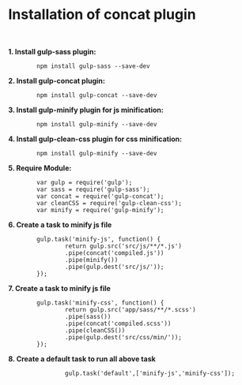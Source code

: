 <h1>Installation of concat plugin</h1><br/> 


<strong>1. Install gulp-sass plugin:</strong>
			
			npm install gulp-sass --save-dev

<strong>2. Install gulp-concat plugin:</strong>
			
			npm install gulp-concat --save-dev

<strong>3. Install gulp-minify plugin for js minification:</strong>
			
			npm install gulp-minify --save-dev

<strong>4. Install gulp-clean-css plugin for css minification:</strong>
			
			npm install gulp-minify --save-dev
		
<strong>5. Require Module:</strong>
		
			var gulp = require('gulp');
			var sass = require('gulp-sass');
			var concat = require('gulp-concat');
			var cleanCSS = require('gulp-clean-css');
			var minify = require('gulp-minify');

<strong>6. Create a task to minify js file</strong><br/>

			gulp.task('minify-js', function() {
			    	return gulp.src('src/js/**/*.js')
			        .pipe(concat('compiled.js'))
			        .pipe(minify())
			        .pipe(gulp.dest('src/js/'));
			});
<strong>7. Create a task to minify js file</strong><br/>

			gulp.task('minify-css', function() {
			    	return gulp.src('app/sass/**/*.scss')
			        .pipe(sass())
			        .pipe(concat('compiled.scss'))
			        .pipe(cleanCSS())
			        .pipe(gulp.dest('src/css/min/'));
			});

<strong>8. Create a default task to run all above task </strong><br/>
					
					gulp.task('default',['minify-js','minify-css']);
			